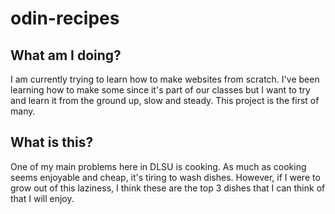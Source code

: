 # odin-recipes
## What am I doing?
I am currently trying to learn how to make websites from scratch. I've been learning how to make some since it's part of our classes but I want to try and learn it from the ground up, slow and steady. This project is the first of many.

## What is this?
One of my main problems here in DLSU is cooking. As much as cooking seems enjoyable and cheap, it's tiring to wash dishes. However, if I were to grow out of this laziness, I think these are the top 3 dishes that I can think of that I will 
enjoy.